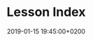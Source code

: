 ---
layout: article
title: "Lesson Index"
date: 2019-01-15 19:45:00+0200
coverPhoto: https://thenerdstech.com/wp-content/uploads/2018/11/Python-Index-For-Everyone.png
---